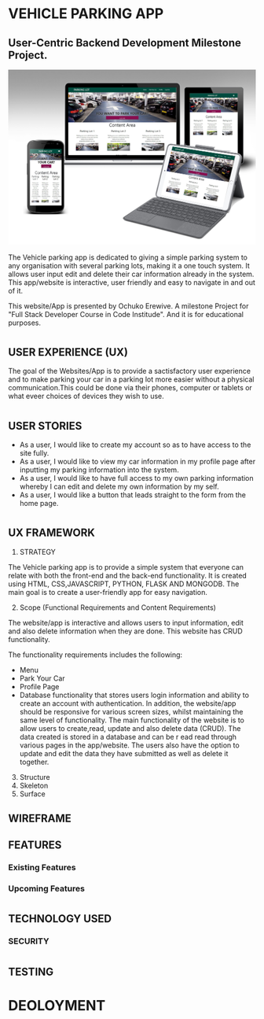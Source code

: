 
# VEHICLE PARKING APP

## User-Centric Backend Development Milestone Project.
![page-view](static/images/1.jpg)

The Vehicle parking app is dedicated to giving a simple parking system to any organisation with several parking lots, making it a one touch system. It allows user input edit and delete their car information already in the system. This app/website is interactive, user friendly and easy to navigate in and out of it.


This website/App is presented by Ochuko Erewive. A milestone Project for "Full Stack Developer Course in Code Institude". And it is for educational purposes.
#

## USER EXPERIENCE (UX)
The goal of the Websites/App is to provide a sactisfactory user experience and to make parking your car in a parking lot more easier without a physical communication.This could be done via their phones, computer or tablets or what eveer choices of devices they wish to use.
#
## USER STORIES
+ As a user, I would like to create my account so as to have access to the site fully.
+ As a user, I would like to view my car information in my profile page after inputting my parking information into the system.
+ As a user, I would like to have full access to my own parking information whereby I can edit and delete my own information by my self.
+ As a user, I would like a button that leads straight to the form from the home page.
#
## UX FRAMEWORK
1. STRATEGY

The Vehicle parking app is to provide a simple system that everyone can relate with both the front-end and the back-end functionality. It is created using HTML, CSS,JAVASCRIPT, PYTHON, FLASK AND MONGODB. The main goal is to create a user-friendly app for easy navigation.

2. Scope (Functional Requirements and Content Requirements)

The website/app is interactive and allows users to input information, edit and also delete information when they are done. This website has CRUD functionality.

The functionality requirements includes the following:
+ Menu
+ Park Your Car
+ Profile Page
+ Database functionality that stores users login information and ability to create an account with authentication. In addition, the website/app should be responsive for various screen sizes, whilst maintaining the same level of functionality. 
The main functionality of the website is to allow users to create,read, update and also delete data (CRUD). The data created is stored in a database and can be r ead read through various pages in the app/website. The users also have the option to update and edit the data they have submitted as well as delete it together.

3. Structure
4. Skeleton
5. Surface

## WIREFRAME
## FEATURES
### Existing Features
### Upcoming Features
#
## TECHNOLOGY USED
### SECURITY
#
## TESTING


# DEOLOYMENT